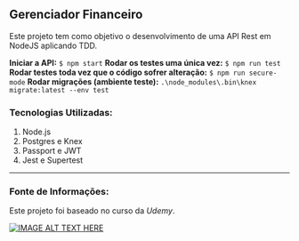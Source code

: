 ## Gerenciador Financeiro

Este projeto tem como objetivo o desenvolvimento de uma API Rest em NodeJS aplicando TDD.

**Iniciar a API:**
`$ npm start`
**Rodar os testes uma única vez:**
`$ npm run test`
**Rodar testes toda vez que o código sofrer alteração:**
`$ npm run secure-mode`
**Rodar migrações (ambiente teste):**
`.\node_modules\.bin\knex migrate:latest --env test`

### Tecnologias Utilizadas:

1. Node.js
2. Postgres e Knex
3. Passport e JWT
4. Jest e Supertest

---

### Fonte de Informações:

Este projeto foi baseado no curso da _Udemy_.

[![IMAGE ALT TEXT HERE](https://i.udemycdn.com/course/240x135/2083768_b0ce_2.jpg)](https://www.udemy.com/course/api-rest-nodejs-com-testes)
